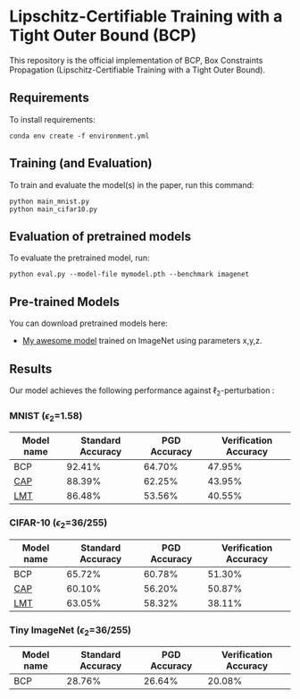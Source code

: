 # Lipschitz-Certifiable Training with a Tight Outer Bound (BCP)

This repository is the official implementation of BCP, Box Constraints Propagation (Lipschitz-Certifiable Training with a Tight Outer Bound).

<!----
> 📋Optional: include a graphic explaining your approach/main result, bibtex entry, link to demos, blog posts and tutorials
---->

## Requirements

To install requirements:

```setup
conda env create -f environment.yml
```

<!----
> 📋Describe how to set up the environment, e.g. pip/conda/docker commands, download datasets, etc...
---->

## Training (and Evaluation)

To train and evaluate the model(s) in the paper, run this command:

```train
python main_mnist.py
python main_cifar10.py
```

<!----
> 📋Describe how to train the models, with example commands on how to train the models in your paper, including the full training procedure and appropriate hyperparameters.
---->

## Evaluation of pretrained models

To evaluate the pretrained model, run:

```eval
python eval.py --model-file mymodel.pth --benchmark imagenet
```

<!----
> 📋Describe how to evaluate the trained models on benchmarks reported in the paper, give commands that produce the results (section below).
---->

## Pre-trained Models

You can download pretrained models here:

- [My awesome model](https://drive.google.com/mymodel.pth) trained on ImageNet using parameters x,y,z. 

<!----
> 📋Give a link to where/how the pretrained models can be downloaded and how they were trained (if applicable).  Alternatively you can have an additional column in your results table with a link to the models.
---->

## Results

Our model achieves the following performance against $\ell_2$-perturbation :

### MNIST ($\epsilon_2$=1.58)

| Model name         | Standard Accuracy  | PGD Accuracy | Verification Accuracy  |
| ------------------ |---------------- | -------------- | --------------  |
| BCP                |     92.41%         |      64.70%       | 47.95%  |
| [CAP](https://arxiv.org/abs/1805.12514)                |     88.39%         |      62.25%       | 43.95%  |
| [LMT](https://arxiv.org/abs/1802.04034)               |     86.48%         |      53.56%       | 40.55%  |

### CIFAR-10 ($\epsilon_2$=36/255)

| Model name         | Standard Accuracy  | PGD Accuracy | Verification Accuracy  |
| ------------------ |---------------- | -------------- | --------------  |
| BCP                |     65.72%         |      60.78%       | 51.30%  |
| [CAP](https://arxiv.org/abs/1805.12514)                |     60.10%         |      56.20%       | 50.87%  |
| [LMT](https://arxiv.org/abs/1802.04034)               |     63.05%         |      58.32%       | 38.11%  |

### Tiny ImageNet ($\epsilon_2$=36/255)

| Model name         | Standard Accuracy  | PGD Accuracy | Verification Accuracy  |
| ------------------ |---------------- | -------------- | --------------  |
| BCP                |     28.76%         |      26.64%       | 20.08%  |

<!----
> 📋Include a table of results from your paper, and link back to the leaderboard for clarity and context. If your main result is a figure, include that figure and link to the command or notebook to reproduce it. 
---->

<!----
## Contributing
> 📋Pick a licence and describe how to contribute to your code repository. 
---->
